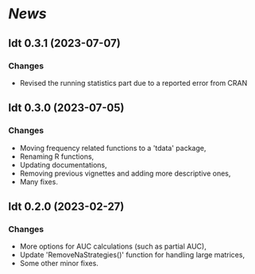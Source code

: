 # *News*

## ldt 0.3.1 (2023-07-07)

### Changes

* Revised the running statistics part due to a reported error from CRAN

## ldt 0.3.0 (2023-07-05)

### Changes

* Moving frequency related functions to a 'tdata' package,
* Renaming R functions,
* Updating documentations, 
* Removing previous vignettes and adding more descriptive ones,
* Many fixes.

## ldt 0.2.0 (2023-02-27)

### Changes

* More options for AUC calculations (such as partial AUC),
* Update 'RemoveNaStrategies()' function for handling large matrices,
* Some other minor fixes.
